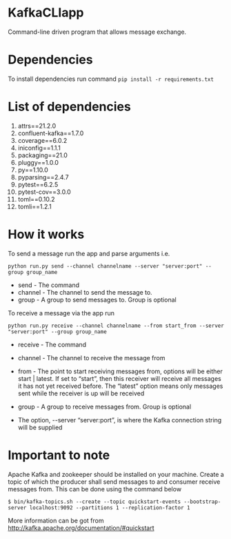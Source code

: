 # KafkaCLIapp
Command-line driven program that allows message exchange.

# Dependencies
To install dependencies run command ``` pip install -r requirements.txt ```

# List of dependencies

1. attrs==21.2.0
2. confluent-kafka==1.7.0
3. coverage==6.0.2
4. iniconfig==1.1.1
5. packaging==21.0
6. pluggy==1.0.0
7. py==1.10.0
8. pyparsing==2.4.7
9. pytest==6.2.5
10. pytest-cov==3.0.0
11. toml==0.10.2
12. tomli==1.2.1

# How it works
To send a message run the app and parse arguments i.e.

```python run.py send --channel channelname --server "server:port" --group group_name```

- send - The command
- channel - The channel to send the message to.
- group - A group to send messages to. Group is optional

To receive a message via the app run
 
```python run.py receive --channel channelname --from start_from --server "server:port" --group group_name```

- receive - The command
- channel - The channel to receive the message from
- from - The point to start receiving messages from, options will be either start | latest. If set to “start”, then this receiver will receive all messages it has not yet received before. The “latest” option means only messages sent while the receiver is up will be received
- group - A group to receive messages from. Group is optional

- The option, --server “server:port”, is where the Kafka connection string will be supplied


# Important to note
Apache Kafka and zookeeper should be installed on your machine. 
Create a topic of which the producer shall send messages to and consumer receive messages from. This can be done using the command below

```$ bin/kafka-topics.sh --create --topic quickstart-events --bootstrap-server localhost:9092 --partitions 1 --replication-factor 1```

More information can be got from http://kafka.apache.org/documentation/#quickstart
